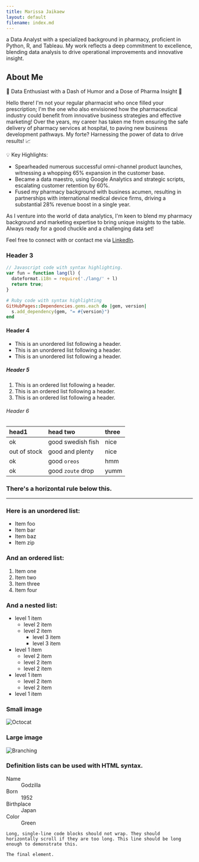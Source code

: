 ```yaml
---
title: Marissa Jaikaew
layout: default
filename: index.md
---
```




a Data Analyst with a specialized background in pharmacy, proficient in Python, R, and Tableau. My work reflects a deep commitment to excellence, blending data analysis  to drive operational improvements and innovative insight.

## About Me

🌟 Data Enthusiast with a Dash of Humor and a Dose of Pharma Insight 🌟

Hello there! I'm not your regular pharmacist who once filled your prescription; I'm the one who also envisioned how the pharmaceutical industry could benefit from innovative business strategies and effective marketing! Over the years, my career has taken me from ensuring the safe delivery of pharmacy services at hospital, to paving new business development pathways. My forte? Harnessing the power of data to drive results! 📈

💡 Key Highlights:

- Spearheaded numerous successful omni-channel product launches, witnessing a whopping 65% expansion in the customer base.
- Became a data maestro, using Google Analytics and strategic scripts, escalating customer retention by 60%.
- Fused my pharmacy background with business acumen, resulting in partnerships with international medical device firms, driving a substantial 28% revenue boost in a single year.

As I venture into the world of data analytics, I'm keen to blend my pharmacy background and marketing expertise to bring unique insights to the table. Always ready for a good chuckle and a challenging data set! 

Feel free to connect with or contact me via [LinkedIn](https://www.linkedin.com/in/marissa-jaikaew-1155911mar/).

### Header 3

```js
// Javascript code with syntax highlighting.
var fun = function lang(l) {
  dateformat.i18n = require('./lang/' + l)
  return true;
}
```

```ruby
# Ruby code with syntax highlighting
GitHubPages::Dependencies.gems.each do |gem, version|
  s.add_dependency(gem, "= #{version}")
end
```

#### Header 4

*   This is an unordered list following a header.
*   This is an unordered list following a header.
*   This is an unordered list following a header.

##### Header 5

1.  This is an ordered list following a header.
2.  This is an ordered list following a header.
3.  This is an ordered list following a header.

###### Header 6

| head1        | head two          | three |
|:-------------|:------------------|:------|
| ok           | good swedish fish | nice  |
| out of stock | good and plenty   | nice  |
| ok           | good `oreos`      | hmm   |
| ok           | good `zoute` drop | yumm  |

### There's a horizontal rule below this.

* * *

### Here is an unordered list:

*   Item foo
*   Item bar
*   Item baz
*   Item zip

### And an ordered list:

1.  Item one
1.  Item two
1.  Item three
1.  Item four

### And a nested list:

- level 1 item
  - level 2 item
  - level 2 item
    - level 3 item
    - level 3 item
- level 1 item
  - level 2 item
  - level 2 item
  - level 2 item
- level 1 item
  - level 2 item
  - level 2 item
- level 1 item

### Small image

![Octocat](https://github.githubassets.com/images/icons/emoji/octocat.png)

### Large image

![Branching](https://guides.github.com/activities/hello-world/branching.png)


### Definition lists can be used with HTML syntax.

<dl>
<dt>Name</dt>
<dd>Godzilla</dd>
<dt>Born</dt>
<dd>1952</dd>
<dt>Birthplace</dt>
<dd>Japan</dd>
<dt>Color</dt>
<dd>Green</dd>
</dl>

```
Long, single-line code blocks should not wrap. They should horizontally scroll if they are too long. This line should be long enough to demonstrate this.
```

```
The final element.
```
